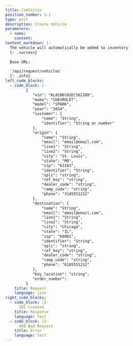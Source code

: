 ```yaml
---
title: /vehicles
position_number: 1.1
type: post
description: Create Vehicle
parameters:
  - name:
    content:
content_markdown: |-
  The vehicle will automatically be added to inventory
  {: .success}
  
  Base URL:
  
  `/api/request/vehicles`
  {: .info}
left_code_blocks:
  - code_block: |-
		 {
		 	"vin": "KL8CB6S92EC562180",
		 	"make": "CHEVROLET",
		 	"model": "SPARK",
		 	"year": "2014",
		 	"customer": {
		 		"name": "String",
		 		"identifier": "String or number"
		 	},
		 	"origin": {
		 		"name": "String",
		 		"email": "email@email.com",
		 		"line1": "String",
		 		"line2": "String",
		 		"city": "St. Louis",
		 		"state": "MO",
		 		"zip": "63103",
		 		"identifier": "String",
		 		"splc": "string",
		 		"ref_key": "string",
		 		"dealer_code": "string",
		 		"ramp_code": "string",
		 		"phone": "3145551212"
		 	},
		 	"destination": {
		 		"name": "String",
		 		"email": "email@email.com",
		 		"line1": "String",
		 		"line2": "String",
		 		"city": "Chicago",
		 		"state": "IL",
		 		"zip": "60001",
		 		"identifier": "String",
		 		"splc": "string",
		 		"ref_key": "string",
		 		"dealer_code": "string",
		 		"ramp_code": "string",
		 		"phone": "6185551212"
		 	},
		 	"bay_location": "string",
		 	"order_number": 
		 }
    title: Request
    language: json
right_code_blocks:
  - code_block: |2-
      201 Created
    title: Response
    language: text
  - code_block: |2-
      400 Bad Request
    title: Error
    language: text
---
```



